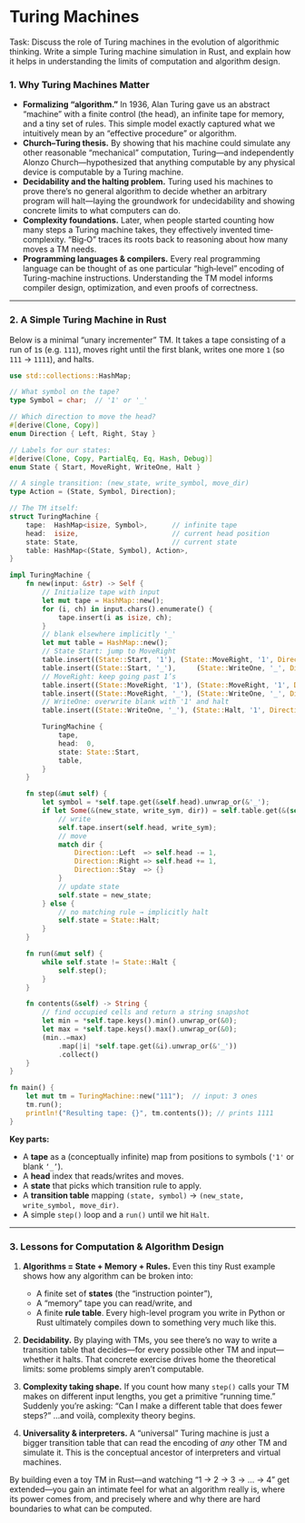 # Turing Machines

Task: Discuss the role of Turing machines in the evolution of algorithmic thinking. Write a simple Turing machine simulation in Rust, and explain how it helps in understanding the limits of computation and algorithm design.

### 1. Why Turing Machines Matter

* **Formalizing “algorithm.”** In 1936, Alan Turing gave us an abstract “machine” with a finite control (the head), an infinite tape for memory, and a tiny set of rules. This simple model exactly captured what we intuitively mean by an “effective procedure” or algorithm.
* **Church–Turing thesis.** By showing that his machine could simulate any other reasonable “mechanical” computation, Turing—and independently Alonzo Church—hypothesized that anything computable by any physical device is computable by a Turing machine.
* **Decidability and the halting problem.** Turing used his machines to prove there’s no general algorithm to decide whether an arbitrary program will halt—laying the groundwork for undecidability and showing concrete limits to what computers can do.
* **Complexity foundations.** Later, when people started counting how many steps a Turing machine takes, they effectively invented time‐complexity. “Big‐O” traces its roots back to reasoning about how many moves a TM needs.
* **Programming languages & compilers.** Every real programming language can be thought of as one particular “high‐level” encoding of Turing-machine instructions. Understanding the TM model informs compiler design, optimization, and even proofs of correctness.

---

### 2. A Simple Turing Machine in Rust

Below is a minimal “unary incrementer” TM. It takes a tape consisting of a run of `1`s (e.g. `111`), moves right until the first blank, writes one more `1` (so `111` → `1111`), and halts.

```rust
use std::collections::HashMap;

// What symbol on the tape?
type Symbol = char;  // '1' or '_'

// Which direction to move the head?
#[derive(Clone, Copy)]
enum Direction { Left, Right, Stay }

// Labels for our states:
#[derive(Clone, Copy, PartialEq, Eq, Hash, Debug)]
enum State { Start, MoveRight, WriteOne, Halt }

// A single transition: (new_state, write_symbol, move_dir)
type Action = (State, Symbol, Direction);

// The TM itself:
struct TuringMachine {
    tape:  HashMap<isize, Symbol>,      // infinite tape
    head:  isize,                       // current head position
    state: State,                       // current state
    table: HashMap<(State, Symbol), Action>,
}

impl TuringMachine {
    fn new(input: &str) -> Self {
        // Initialize tape with input
        let mut tape = HashMap::new();
        for (i, ch) in input.chars().enumerate() {
            tape.insert(i as isize, ch);
        }
        // blank elsewhere implicitly '_'
        let mut table = HashMap::new();
        // State Start: jump to MoveRight
        table.insert((State::Start, '1'), (State::MoveRight, '1', Direction::Right));
        table.insert((State::Start, '_'),     (State::WriteOne, '_', Direction::Stay));
        // MoveRight: keep going past 1’s
        table.insert((State::MoveRight, '1'), (State::MoveRight, '1', Direction::Right));
        table.insert((State::MoveRight, '_'), (State::WriteOne, '_', Direction::Stay));
        // WriteOne: overwrite blank with '1' and halt
        table.insert((State::WriteOne, '_'), (State::Halt, '1', Direction::Stay));

        TuringMachine {
            tape,
            head:  0,
            state: State::Start,
            table,
        }
    }

    fn step(&mut self) {
        let symbol = *self.tape.get(&self.head).unwrap_or(&'_');
        if let Some(&(new_state, write_sym, dir)) = self.table.get(&(self.state, symbol)) {
            // write
            self.tape.insert(self.head, write_sym);
            // move
            match dir {
                Direction::Left  => self.head -= 1,
                Direction::Right => self.head += 1,
                Direction::Stay  => {}
            }
            // update state
            self.state = new_state;
        } else {
            // no matching rule → implicitly halt
            self.state = State::Halt;
        }
    }

    fn run(&mut self) {
        while self.state != State::Halt {
            self.step();
        }
    }

    fn contents(&self) -> String {
        // find occupied cells and return a string snapshot
        let min = *self.tape.keys().min().unwrap_or(&0);
        let max = *self.tape.keys().max().unwrap_or(&0);
        (min..=max)
            .map(|i| *self.tape.get(&i).unwrap_or(&'_'))
            .collect()
    }
}

fn main() {
    let mut tm = TuringMachine::new("111");  // input: 3 ones
    tm.run();
    println!("Resulting tape: {}", tm.contents()); // prints 1111
}
```

**Key parts:**

* A **tape** as a (conceptually infinite) map from positions to symbols (`'1'` or blank `‘_’`).
* A **head** index that reads/writes and moves.
* A **state** that picks which transition rule to apply.
* A **transition table** mapping `(state, symbol)` → `(new_state, write_symbol, move_dir)`.
* A simple `step()` loop and a `run()` until we hit `Halt`.

---

### 3. Lessons for Computation & Algorithm Design

1. **Algorithms = State + Memory + Rules.** Even this tiny Rust example shows how any algorithm can be broken into:

   * A finite set of **states** (the “instruction pointer”),
   * A “memory” tape you can read/write, and
   * A finite **rule table**.
     Every high-level program you write in Python or Rust ultimately compiles down to something very much like this.

2. **Decidability.** By playing with TMs, you see there’s no way to write a transition table that decides—for every possible other TM and input—whether it halts. That concrete exercise drives home the theoretical limits: some problems simply aren’t computable.

3. **Complexity taking shape.** If you count how many `step()` calls your TM makes on different input lengths, you get a primitive “running time.” Suddenly you’re asking: “Can I make a different table that does fewer steps?” …and voilà, complexity theory begins.

4. **Universality & interpreters.** A “universal” Turing machine is just a bigger transition table that can read the encoding of *any* other TM and simulate it. This is the conceptual ancestor of interpreters and virtual machines.

By building even a toy TM in Rust—and watching “1 → 2 → 3 → … → 4” get extended—you gain an intimate feel for what an algorithm really is, where its power comes from, and precisely where and why there are hard boundaries to what can be computed.

